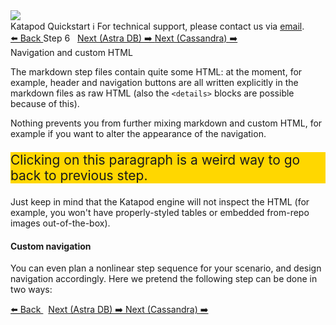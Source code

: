 <!-- TOP -->
<div class="top">
  <img class="scenario-academy-logo" src="https://datastax-academy.github.io/katapod-shared-assets/images/ds-academy-2023.svg" />
  <div class="scenario-title-section">
    <span class="scenario-title">Katapod Quickstart</span>
    <span class="scenario-subtitle">ℹ️ For technical support, please contact us via <a href="mailto:academy@datastax.com">email</a>.</span>
  </div>
</div>

<!-- NAVIGATION -->
<div id="navigation-top" class="navigation-top">
  <a title="Back" href='command:katapod.loadPage?[{"step":"step5"}]' class="btn btn-dark navigation-top-left">
    ⬅️ Back
  </a>
  <span class="step-count">Step 6</span>
  <a title="Next (Astra DB)" href='command:katapod.loadPage?[{"step":"step7-astra"}]' 
    class="btn btn-dark navigation-top-right"
    style="margin-left: 8px;"
  >
    Next (Astra DB) ➡️
  </a>
  <a title="Next (Cassandra)" href='command:katapod.loadPage?[{"step":"step7-cassandra"}]' class="btn btn-dark navigation-top-right">
    Next (Cassandra) ➡️
  </a>
</div>

<!-- CONTENT -->
<div class="step-title">Navigation and custom HTML</div>

The markdown step files contain quite some HTML: at the moment, for example,
header and navigation buttons are all written explicitly in the markdown files
as raw HTML (also the `<details>` blocks are possible because of this).

Nothing prevents you from further mixing markdown and custom HTML, for example
if you want to alter the appearance of the navigation.

<div style="border-width: 1px; border-color: magenta; background-color: gold;">
  <p style="color: red; font-size: 150%;">
    <a
      href='command:katapod.loadPage?[{"step":"step5"}]'
      style="text-decoration: none; cursor: none;"
    >Clicking on this paragraph is a weird way to go back to previous step.</a>
  </p>
</div>

Just keep in mind that the Katapod engine will not inspect the HTML (for example,
you won't have properly-styled tables or embedded from-repo images out-of-the-box).

#### Custom navigation

You can even plan a nonlinear step sequence for your scenario, and design navigation
accordingly. Here we pretend the following step can be done in two ways:

<!-- NAVIGATION -->
<div id="navigation-bottom" class="navigation-bottom">
  <a title="Back" href='command:katapod.loadPage?[{"step":"step5"}]' class="btn btn-dark navigation-bottom-left">
    ⬅️ Back
  </a>
  <a title="Next (Astra DB)" href='command:katapod.loadPage?[{"step":"step7-astra"}]' 
    class="btn btn-dark navigation-top-right"
    style="margin-left: 8px;"
  >
    Next (Astra DB) ➡️
  </a>
  <a title="Next (Cassandra)" href='command:katapod.loadPage?[{"step":"step7-cassandra"}]' class="btn btn-dark navigation-top-right">
    Next (Cassandra) ➡️
  </a>
</div>
